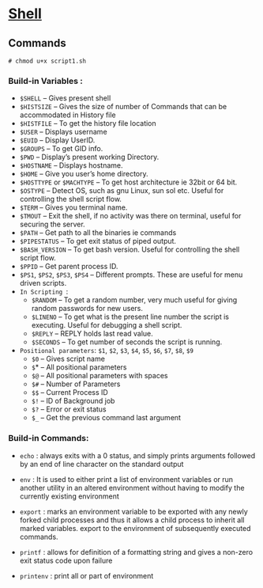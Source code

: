 # [Shell](https://en.wikipedia.org/wiki/Bourne_shell)

## Commands
```
# chmod u+x script1.sh
```

### Build-in Variables :
* `$SHELL` – Gives present shell
* `$HISTSIZE` – Gives the size of number of Commands that can be accommodated in History file
* `$HISTFILE` – To get the history file location
* `$USER` – Displays username
* `$EUID` – Display UserID.
* `$GROUPS` – To get GID info.
* `$PWD` – Display’s present working Directory.
* `$HOSTNAME` – Displays hostname.
* `$HOME` – Give you user’s home directory.
* `$HOSTTYPE` or `$MACHTYPE` – To get host architecture ie 32bit or 64 bit.
* `$OSTYPE` – Detect OS, such as gnu Linux, sun sol etc. Useful for controlling the shell script flow.
* `$TERM` – Gives you terminal name.
* `$TMOUT` – Exit the shell, if no activity was there on terminal, useful for securing the server.
* `$PATH` – Get path to all the binaries ie commands
* `$PIPESTATUS` – To get exit status of piped output.
* `$BASH_VERSION` – To get bash version. Useful for controlling the shell script flow.
* `$PPID` – Get parent process ID.
* `$PS1`, `$PS2`, `$PS3`, `$PS4` – Different prompts. These are useful for menu driven scripts.
* `In Scripting `:
	* `$RANDOM` – To get a random number, very much useful for giving random passwords for new users.
	* `$LINENO` – To get what is the present line number the script is executing. Useful for debugging a shell script.
	* `$REPLY` – REPLY holds last read value.
	* `$SECONDS` – To get number of seconds the script is running.
* `Positional parameters`: `$1`, `$2`, `$3`, `$4`, `$5`, `$6`, `$7`, `$8`, `$9`
	* `$0` – Gives script name
	* `$`* – All positional parameters
	* `$@` – All positional parameters with spaces
	* `$#` – Number of Parameters
	* `$$` – Current Process ID
	* `$!` – ID of Background job
	* `$?` – Error or exit status
	* `$_` – Get the previous command last argument

### Build-in Commands:
* `echo` : always exits with a 0 status, and simply prints arguments followed by an end of line character on the standard output

* `env` : It is used to either print a list of environment variables or run another utility in an altered environment without having to modify the currently existing environment

* `export` :  marks an environment variable to be exported with any newly forked child processes and thus it allows a child process to inherit all marked variables. export to the environment of subsequently executed commands.

* `printf` : allows for definition of a formatting string and gives a non-zero exit status code upon failure

* `printenv` : print all or part of environment

